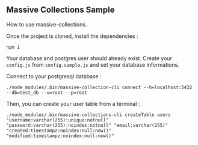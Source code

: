 ## Massive Collections Sample

How to use massive-collections.

Once the project is cloned, install the dependencies :

```
npm i
```

Your database and postgres user should already exist.
Create your `config.js` from `config.sample.js` and set your database informations.

Connect to your postgresql database :

```
./node_modules/.bin/massive-collection-cli connect --h=localhost:5432 --db=test_db --u=root --p=root
```

Then, you can create your user table from a terminal :

```
./node_modules/.bin/massive-collections-cli createTable users "username:varchar(255):unique:notnull" "password:varchar(255):noindex:notnull" "email:varchar(255)" "created:timestampz:noindex:null:now()" "modified:timestampz:noindex:null:now()"
```
